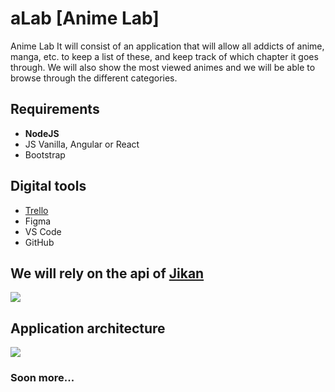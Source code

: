 # aLab [Anime Lab]

Anime Lab It will consist of an application that will allow all addicts of anime, manga, etc. to keep a list of these, and keep track of which chapter it goes through.
We will also show the most viewed animes and we will be able to browse through the different categories.

## Requirements

- **NodeJS**
- JS Vanilla, Angular or React
- Bootstrap

## Digital tools

- [Trello](https://trello.com/b/yarUHDpZ/alab)
- Figma
- VS Code
- GitHub

## We will rely on the api of [Jikan](https://jikan.docs.apiary.io/)

![](https://i.imgur.com/6PQTtAK.png)

## Application architecture

![](https://i.imgur.com/AkRGfvH.png)

### Soon more...
